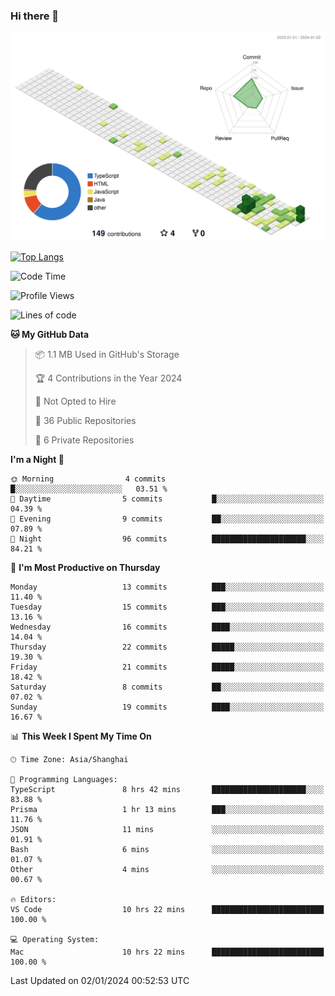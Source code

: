 ### Hi there 👋

![](./profile-3d-contrib/profile-green-animate.svg)

 

[![Top Langs](https://github-readme-stats.vercel.app/api/top-langs/?username=RunnningDogg)](https://github.com/anuraghazra/github-readme-stats)


 

<!--START_SECTION:waka-->
![Code Time](http://img.shields.io/badge/Code%20Time-82%20hrs%2041%20mins-blue)

![Profile Views](http://img.shields.io/badge/Profile%20Views-12-blue)

![Lines of code](https://img.shields.io/badge/From%20Hello%20World%20I%27ve%20Written-223.2%20thousand%20lines%20of%20code-blue)

**🐱 My GitHub Data** 

> 📦 1.1 MB Used in GitHub's Storage 
 > 
> 🏆 4 Contributions in the Year 2024
 > 
> 🚫 Not Opted to Hire
 > 
> 📜 36 Public Repositories 
 > 
> 🔑 6 Private Repositories 
 > 
**I'm a Night 🦉** 

```text
🌞 Morning                4 commits           █░░░░░░░░░░░░░░░░░░░░░░░░   03.51 % 
🌆 Daytime                5 commits           █░░░░░░░░░░░░░░░░░░░░░░░░   04.39 % 
🌃 Evening                9 commits           ██░░░░░░░░░░░░░░░░░░░░░░░   07.89 % 
🌙 Night                  96 commits          █████████████████████░░░░   84.21 % 
```
📅 **I'm Most Productive on Thursday** 

```text
Monday                   13 commits          ███░░░░░░░░░░░░░░░░░░░░░░   11.40 % 
Tuesday                  15 commits          ███░░░░░░░░░░░░░░░░░░░░░░   13.16 % 
Wednesday                16 commits          ████░░░░░░░░░░░░░░░░░░░░░   14.04 % 
Thursday                 22 commits          █████░░░░░░░░░░░░░░░░░░░░   19.30 % 
Friday                   21 commits          █████░░░░░░░░░░░░░░░░░░░░   18.42 % 
Saturday                 8 commits           ██░░░░░░░░░░░░░░░░░░░░░░░   07.02 % 
Sunday                   19 commits          ████░░░░░░░░░░░░░░░░░░░░░   16.67 % 
```


📊 **This Week I Spent My Time On** 

```text
🕑︎ Time Zone: Asia/Shanghai

💬 Programming Languages: 
TypeScript               8 hrs 42 mins       █████████████████████░░░░   83.88 % 
Prisma                   1 hr 13 mins        ███░░░░░░░░░░░░░░░░░░░░░░   11.76 % 
JSON                     11 mins             ░░░░░░░░░░░░░░░░░░░░░░░░░   01.91 % 
Bash                     6 mins              ░░░░░░░░░░░░░░░░░░░░░░░░░   01.07 % 
Other                    4 mins              ░░░░░░░░░░░░░░░░░░░░░░░░░   00.67 % 

🔥 Editors: 
VS Code                  10 hrs 22 mins      █████████████████████████   100.00 % 

💻 Operating System: 
Mac                      10 hrs 22 mins      █████████████████████████   100.00 % 
```


 Last Updated on 02/01/2024 00:52:53 UTC
<!--END_SECTION:waka-->
